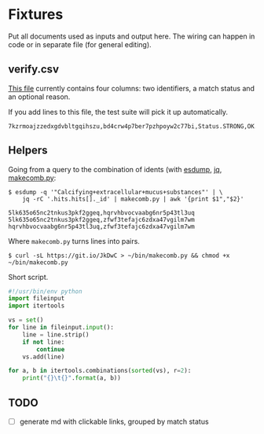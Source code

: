 # Fixtures

Put all documents used as inputs and output here. The wiring can happen in
code or in separate file (for general editing).

## verify.csv

[This file](https://github.com/miku/fuzzycat/blob/master/tests/data/verify.csv)
currently contains four columns: two identifiers, a match status and an
optional reason.

If you add lines to this file, the test suite will pick it up automatically.

```csv
7kzrmoajzzedxgdvbltgqihszu,bd4crw4p7ber7pzhpoyw2c77bi,Status.STRONG,OK.SLUG_TITLE_AUTHOR_MATCH,
```

## Helpers

Going from a query to the combination of idents (with
[esdump](https://github.com/miku/esdump), [jq](https://stedolan.github.io/jq/),
[makecomb.py](https://gist.github.com/miku/c1220715060babc2374a440bd742a410):

```
$ esdump -q '"Calcifying+extracellular+mucus+substances"' | \
    jq -rC '.hits.hits[]._id' | makecomb.py | awk '{print $1","$2}'

5lk635o65nc2tnkus3pkf2ggeq,hqrvhbvocvaabg6nr5p43tl3uq
5lk635o65nc2tnkus3pkf2ggeq,zfwf3tefajc6zdxa47vgilm7wm
hqrvhbvocvaabg6nr5p43tl3uq,zfwf3tefajc6zdxa47vgilm7wm
```

Where `makecomb.py` turns lines into pairs.

```
$ curl -sL https://git.io/JkDwC > ~/bin/makecomb.py && chmod +x ~/bin/makecomb.py
```

Short script.

```python
#!/usr/bin/env python
import fileinput
import itertools

vs = set()
for line in fileinput.input():
    line = line.strip()
    if not line:
        continue
    vs.add(line)

for a, b in itertools.combinations(sorted(vs), r=2):
    print("{}\t{}".format(a, b))
```

## TODO

* [ ] generate md with clickable links, grouped by match status
